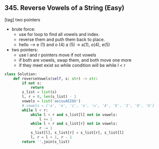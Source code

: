 ## 345. Reverse Vowels of a String (Easy)
\[tag\] two pointers
- brute force:
    - use for loop to find all vowels and index.
    - reverse them and puth them back to place. 
    - hello --> e (1) and o (4)  a (5) ->  a(1), o(4), e(5)
- two pointers:
    - use l and r pointers move if not vowels
    - if both are vowels, swap them, and both move one more
    - if they meet exist so while condition will be while l < r


```python
class Solution:
    def reverseVowels(self, s: str) -> str:
        if not s:
            return
        s_list = list(s)
        l, r = 0, len(s_list) - 1
        vowels = list('aeiouAEIOU')
        # vowels = ['a', 'e', 'i', 'o', 'u', 'A', 'E', 'I', 'O', 'U']
        while l < r:
            while l < r and s_list[l] not in vowels:
                l += 1
            while l < r and s_list[r] not in vowels:
                r -= 1
            s_list[l], s_list[r] = s_list[r], s_list[l]
            l, r = l + 1, r - 1
        return ''.join(s_list)
```
